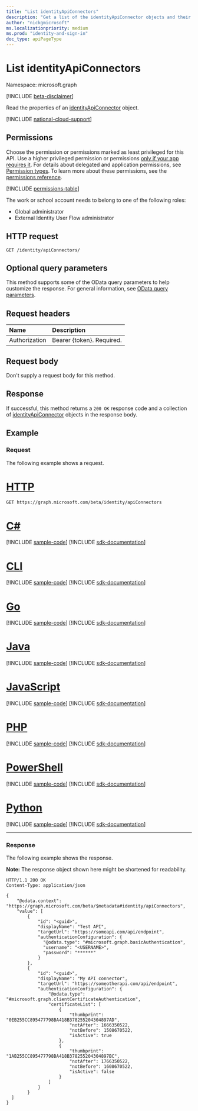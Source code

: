 ```yaml
---
title: "List identityApiConnectors"
description: "Get a list of the identityApiConnector objects and their properties"
author: "nickgmicrosoft"
ms.localizationpriority: medium
ms.prod: "identity-and-sign-in"
doc_type: apiPageType
---
```


# List identityApiConnectors

Namespace: microsoft.graph

[!INCLUDE [beta-disclaimer](../../includes/beta-disclaimer.md)]

Read the properties of an [identityApiConnector](../resources/identityapiconnector.md) object.

[!INCLUDE [national-cloud-support](../../includes/all-clouds.md)]

## Permissions

Choose the permission or permissions marked as least privileged for this API. Use a higher privileged permission or permissions [only if your app requires it](/graph/permissions-overview#best-practices-for-using-microsoft-graph-permissions). For details about delegated and application permissions, see [Permission types](/graph/permissions-overview#permission-types). To learn more about these permissions, see the [permissions reference](/graph/permissions-reference).

<!-- { "blockType": "permissions", "name": "identityapiconnector_list" } -->
[!INCLUDE [permissions-table](../includes/permissions/identityapiconnector-list-permissions.md)]

The work or school account needs to belong to one of the following roles:

* Global administrator
* External Identity User Flow administrator

## HTTP request

<!-- {
  "blockType": "ignored"
}
-->
``` http
GET /identity/apiConnectors/
```

## Optional query parameters
This method supports some of the OData query parameters to help customize the response. For general information, see [OData query parameters](/graph/query-parameters).

## Request headers
|Name|Description|
|:---|:---|
|Authorization|Bearer {token}. Required.|

## Request body
Don't supply a request body for this method.

## Response

If successful, this method returns a `200 OK` response code and a collection of [identityApiConnector](../resources/identityapiconnector.md) objects in the response body.

## Example

### Request

The following example shows a request.


# [HTTP](#tab/http)
<!-- {
  "blockType": "request",
  "name": "list_identityApiConnectors"
}
-->

``` http
GET https://graph.microsoft.com/beta/identity/apiConnectors
```

# [C#](#tab/csharp)
[!INCLUDE [sample-code](../includes/snippets/csharp/list-identityapiconnectors-csharp-snippets.md)]
[!INCLUDE [sdk-documentation](../includes/snippets/snippets-sdk-documentation-link.md)]

# [CLI](#tab/cli)
[!INCLUDE [sample-code](../includes/snippets/cli/list-identityapiconnectors-cli-snippets.md)]
[!INCLUDE [sdk-documentation](../includes/snippets/snippets-sdk-documentation-link.md)]

# [Go](#tab/go)
[!INCLUDE [sample-code](../includes/snippets/go/list-identityapiconnectors-go-snippets.md)]
[!INCLUDE [sdk-documentation](../includes/snippets/snippets-sdk-documentation-link.md)]

# [Java](#tab/java)
[!INCLUDE [sample-code](../includes/snippets/java/list-identityapiconnectors-java-snippets.md)]
[!INCLUDE [sdk-documentation](../includes/snippets/snippets-sdk-documentation-link.md)]

# [JavaScript](#tab/javascript)
[!INCLUDE [sample-code](../includes/snippets/javascript/list-identityapiconnectors-javascript-snippets.md)]
[!INCLUDE [sdk-documentation](../includes/snippets/snippets-sdk-documentation-link.md)]

# [PHP](#tab/php)
[!INCLUDE [sample-code](../includes/snippets/php/list-identityapiconnectors-php-snippets.md)]
[!INCLUDE [sdk-documentation](../includes/snippets/snippets-sdk-documentation-link.md)]

# [PowerShell](#tab/powershell)
[!INCLUDE [sample-code](../includes/snippets/powershell/list-identityapiconnectors-powershell-snippets.md)]
[!INCLUDE [sdk-documentation](../includes/snippets/snippets-sdk-documentation-link.md)]

# [Python](#tab/python)
[!INCLUDE [sample-code](../includes/snippets/python/list-identityapiconnectors-python-snippets.md)]
[!INCLUDE [sdk-documentation](../includes/snippets/snippets-sdk-documentation-link.md)]

---

### Response

The following example shows the response.

**Note:** The response object shown here might be shortened for readability.
<!-- {
  "blockType": "response",
  "truncated": true,
  "@odata.type": "microsoft.graph.identityApiConnector",
  "isCollection": true
} -->

``` http
HTTP/1.1 200 OK
Content-Type: application/json

{
    "@odata.context": "https://graph.microsoft.com/beta/$metadata#identity/apiConnectors",
    "value": [
        {
            "id": "<guid>",
            "displayName": "Test API",
            "targetUrl": "https://someapi.com/api/endpoint",
            "authenticationConfiguration": {
              "@odata.type": "#microsoft.graph.basicAuthentication",
              "username": "<USERNAME>",
              "password": "******"
            }
        },
        {
            "id": "<guid>",
            "displayName": "My API connector",
            "targetUrl": "https://someotherapi.com/api/endpoint",
            "authenticationConfiguration": {
                "@odata.type": "#microsoft.graph.clientCertificateAuthentication",
                "certificateList": [
                    {
                        "thumbprint": "0EB255CC895477798BA418B378255204304897AD",
                        "notAfter": 1666350522,
                        "notBefore": 1508670522,
                        "isActive": true
                    },
                    {
                        "thumbprint": "1AB255CC895477798BA418B378255204304897BC",
                        "notAfter": 1766350522,
                        "notBefore": 1608670522,
                        "isActive": false
                    }
                ]
            }
        }
  ]
}
```
